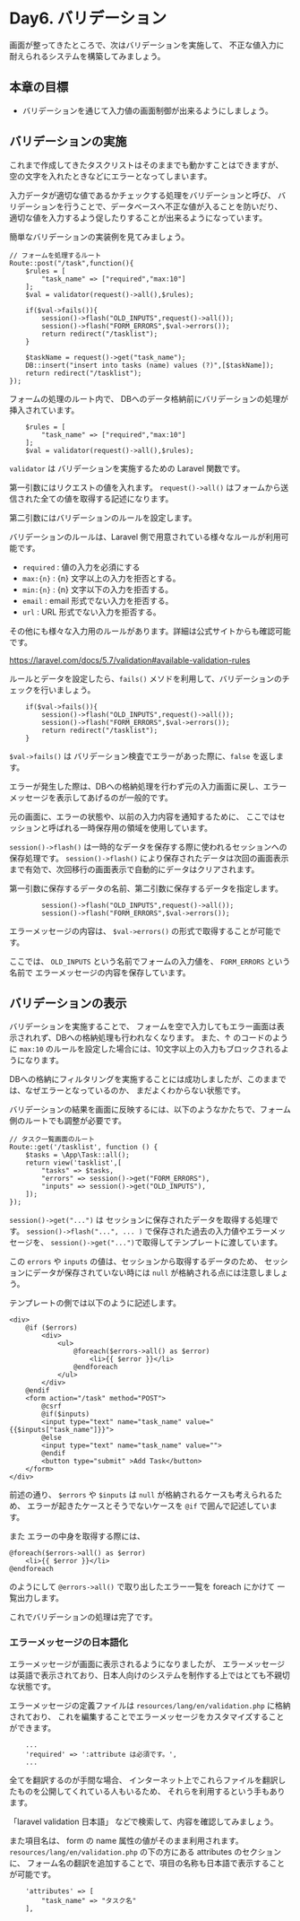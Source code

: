# Day6. バリデーション

画面が整ってきたところで、次はバリデーションを実施して、
不正な値入力に耐えられるシステムを構築してみましょう。

## 本章の目標

- バリデーションを通じて入力値の画面制御が出来るようにしましょう。


## バリデーションの実施

これまで作成してきたタスクリストはそのままでも動かすことはできますが、
空の文字を入れたときなどにエラーとなってしまいます。

入力データが適切な値であるかチェックする処理をバリデーションと呼び、
バリデーションを行うことで、データベースへ不正な値が入ることを防いだり、
適切な値を入力するよう促したりすることが出来るようになっています。

簡単なバリデーションの実装例を見てみましょう。

```
// フォームを処理するルート
Route::post("/task",function(){
    $rules = [
        "task_name" => ["required","max:10"]
    ];
    $val = validator(request()->all(),$rules);

    if($val->fails()){
        session()->flash("OLD_INPUTS",request()->all());
        session()->flash("FORM_ERRORS",$val->errors());
        return redirect("/tasklist");
    }
    
    $taskName = request()->get("task_name");
    DB::insert("insert into tasks (name) values (?)",[$taskName]);
    return redirect("/tasklist");
});
```

フォームの処理のルート内で、
DBへのデータ格納前にバリデーションの処理が挿入されています。

```
    $rules = [
        "task_name" => ["required","max:10"]
    ];
    $val = validator(request()->all(),$rules);
```

`validator` は バリデーションを実施するための Laravel 関数です。

第一引数にはリクエストの値を入れます。
`request()->all()` はフォームから送信された全ての値を取得する記述になります。

第二引数にはバリデーションのルールを設定します。

バリデーションのルールは、Laravel 側で用意されている様々なルールが利用可能です。

- `required` : 値の入力を必須にする
- `max:{n}` : {n} 文字以上の入力を拒否とする。
- `min:{n}` : {n} 文字以下の入力を拒否する。
- `email` : email 形式でない入力を拒否する。
- `url` : URL 形式でない入力を拒否する。

その他にも様々な入力用のルールがあります。詳細は公式サイトからも確認可能です。

https://laravel.com/docs/5.7/validation#available-validation-rules

ルールとデータを設定したら、`fails()` メソドを利用して、バリデーションのチェックを行いましょう。

```
    if($val->fails()){
        session()->flash("OLD_INPUTS",request()->all());
        session()->flash("FORM_ERRORS",$val->errors());
        return redirect("/tasklist");
    }
```

`$val->fails()` は バリデーション検査でエラーがあった際に、`false` を返します。

エラーが発生した際は、DBへの格納処理を行わず元の入力画面に戻し、エラーメッセージを表示してあげるのが一般的です。

元の画面に、エラーの状態や、以前の入力内容を通知するために、
ここではセッションと呼ばれる一時保存用の領域を使用しています。

`session()->flash()` は一時的なデータを保存する際に使われるセッションへの保存処理です。
`session()->flash()` により保存されたデータは次回の画面表示まで有効で、次回移行の画面表示で自動的にデータはクリアされます。

第一引数に保存するデータの名前、第二引数に保存するデータを指定します。

```
        session()->flash("OLD_INPUTS",request()->all());
        session()->flash("FORM_ERRORS",$val->errors());
```

エラーメッセージの内容は、 `$val->errors()` の形式で取得することが可能です。

ここでは、 `OLD_INPUTS` という名前でフォームの入力値を、
`FORM_ERRORS` という名前で エラーメッセージの内容を保存しています。

## バリデーションの表示

バリデーションを実施することで、
フォームを空で入力してもエラー画面は表示されれず、DBへの格納処理も行われなくなります。
また、↑ のコードのように `max:10` のルールを設定した場合には、10文字以上の入力もブロックされるようになります。

DBへの格納にフィルタリングを実施することには成功しましたが、このままでは、なぜエラーとなっているのか、
まだよくわからない状態です。

バリデーションの結果を画面に反映するには、以下のようなかたちで、フォーム側のルートでも調整が必要です。

```
// タスク一覧画面のルート
Route::get('/tasklist', function () {
    $tasks = \App\Task::all();
    return view('tasklist',[
        "tasks" => $tasks,
        "errors" => session()->get("FORM_ERRORS"),
        "inputs" => session()->get("OLD_INPUTS"),
    ]);
});
```

`session()->get("...")` は セッションに保存されたデータを取得する処理です。
`session()->flash("...", ... )` で保存された過去の入力値やエラーメッセージを、
`session()->get("...")`で取得してテンプレートに渡しています。

この `errors` や `inputs` の値は、セッションから取得するデータのため、
セッションにデータが保存されていない時には `null` が格納される点には注意しましょう。

テンプレートの側では以下のように記述します。

```
<div>
    @if ($errors)
        <div>
            <ul>
                @foreach($errors->all() as $error)
                    <li>{{ $error }}</li>
                @endforeach
            </ul>
        </div>
    @endif
    <form action="/task" method="POST">
        @csrf
        @if($inputs)
        <input type="text" name="task_name" value="{{$inputs["task_name"]}}">
        @else
        <input type="text" name="task_name" value="">
        @endif
        <button type="submit" >Add Task</button>
    </form>
</div>
```

前述の通り、 `$errors` や `$inputs` は `null` が格納されるケースも考えられるため、
エラーが起きたケースとそうでないケースを `@if` で囲んで記述しています。

また エラーの中身を取得する際には、

```
@foreach($errors->all() as $error)
    <li>{{ $error }}</li>
@endforeach
```

のようにして `@errors->all()` で取り出したエラー一覧を foreach にかけて 一覧出力します。

これでバリデーションの処理は完了です。

### エラーメッセージの日本語化

エラーメッセージが画面に表示されるようになりましたが、
エラーメッセージは英語で表示されており、日本人向けのシステムを制作する上ではとても不親切な状態です。

エラーメッセージの定義ファイルは `resources/lang/en/validation.php` に格納されており、
これを編集することでエラーメッセージをカスタマイズすることができます。

```
    ...
    'required' => ':attribute は必須です。',
    ...
```

全てを翻訳するのが手間な場合、
インターネット上でこれらファイルを翻訳したものを公開してくれている人もいるため、
それらを利用するという手もあります。

「laravel validation 日本語」 などで検索して、内容を確認してみましょう。

また項目名は、 form の name 属性の値がそのまま利用されます。
`resources/lang/en/validation.php`  の下の方にある attributes のセクションに、
フォーム名の翻訳を追加することで、項目の名称も日本語で表示することが可能です。

```
    'attributes' => [
        "task_name" => "タスク名"
    ],
```



